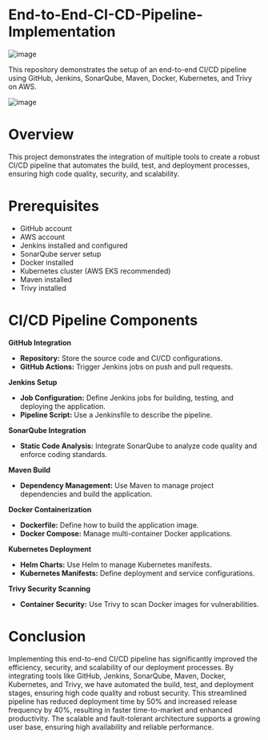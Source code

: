 # End-to-End-CI-CD-Pipeline-Implementation
![image](https://github.com/1235keerti/End-to-End-CI-CD-Pipeline-Implementation/assets/118119843/78ddc82a-2c63-4a44-84be-a34098c6fb7e)

This repository demonstrates the setup of an end-to-end CI/CD pipeline using GitHub, Jenkins, SonarQube, Maven, Docker, Kubernetes, and Trivy on AWS.

![image](https://github.com/1235keerti/End-to-End-CI-CD-Pipeline-Implementation/assets/118119843/d8798f6f-d354-4dab-8c60-4773d4ee11cf)

# Overview
This project demonstrates the integration of multiple tools to create a robust CI/CD pipeline that automates the build, test, and deployment processes, ensuring high code quality, security, and scalability.
# Prerequisites
* GitHub account
* AWS account
* Jenkins installed and configured
* SonarQube server setup
* Docker installed
* Kubernetes cluster (AWS EKS recommended)
* Maven installed
* Trivy installed
# CI/CD Pipeline Components

**GitHub Integration**
* **Repository:** Store the source code and CI/CD configurations.
* **GitHub Actions:** Trigger Jenkins jobs on push and pull requests.

**Jenkins Setup**
* **Job Configuration:** Define Jenkins jobs for building, testing, and deploying the application.
* **Pipeline Script:** Use a Jenkinsfile to describe the pipeline.
  
**SonarQube Integration**
* **Static Code Analysis:** Integrate SonarQube to analyze code quality and enforce coding standards.
  
**Maven Build**
* **Dependency Management:** Use Maven to manage project dependencies and build the application.
  
**Docker Containerization**
* **Dockerfile:** Define how to build the application image.
* **Docker Compose:** Manage multi-container Docker applications.

**Kubernetes Deployment**
* **Helm Charts:** Use Helm to manage Kubernetes manifests.
* **Kubernetes Manifests:** Define deployment and service configurations.
  
**Trivy Security Scanning**
* **Container Security:** Use Trivy to scan Docker images for vulnerabilities.

# Conclusion 
Implementing this end-to-end CI/CD pipeline has significantly improved the efficiency, security, and scalability of our deployment processes. By integrating tools like GitHub, Jenkins, SonarQube, Maven, Docker, Kubernetes, and Trivy, we have automated the build, test, and deployment stages, ensuring high code quality and robust security. This streamlined pipeline has reduced deployment time by 50% and increased release frequency by 40%, resulting in faster time-to-market and enhanced productivity. The scalable and fault-tolerant architecture supports a growing user base, ensuring high availability and reliable performance.
  
